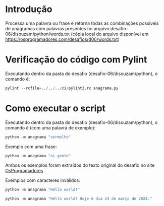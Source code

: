 # Introdução

Processa uma palavra ou frase e retorna todas as combinações possíveis de anagramas com palavras presentes no arquivo desafio-06/disouzam/python/words.txt (cópia local do arquivo disponível em https://osprogramadores.com/desafios/d06/words.txt)


# Verificação do código com Pylint

Executando dentro da pasta do desafio (desafio-06/disouzam/python), o comando é:

```python
pylint --rcfile=../../../ci/pylint3.rc anagrama.py
```

# Como executar o script

Executando dentro da pasta do desafio (desafio-06/disouzam/python), o comando é (com uma palavra de exemplo):

```python
python -m anagrama "vermelho"
```

Exemplo com uma frase:

```python
python -m anagrama "oi gente"
```

Ambos os exemplos foram extraídos do texto original do desafio no site [OsProgramadores](https://osprogramadores.com/desafios/d06/)

Exemplos com caracteres inválidos:

```python
python -m anagrama "Hello world!"
```

```python
python -m anagrama "Hello world! Hoje é dia 24 de março de 2024."
```